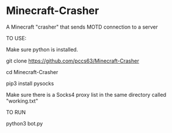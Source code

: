 # Minecraft-Crasher
A Minecraft "crasher" that sends MOTD connection to a server

TO USE:

Make sure python is installed.

git clone https://github.com/pccs63/Minecraft-Crasher

cd Minecraft-Crasher

pip3 install pysocks

Make sure there is a Socks4 proxy list in the same directory called "working.txt"



TO RUN

python3 bot.py
